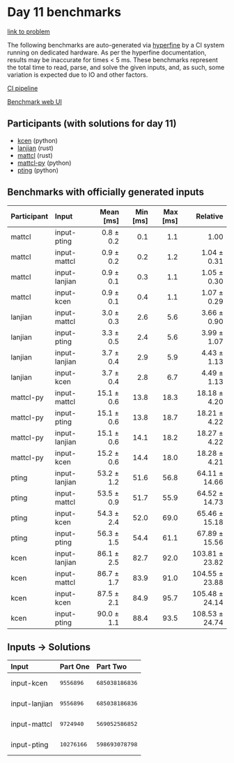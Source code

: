 # Day 11 benchmarks

[link to problem](https://adventofcode.com/2023/day/11)

The following benchmarks are auto-generated via
[hyperfine](https://github.com/sharkdp/hyperfine) by a CI system running on
dedicated hardware. As per the hyperfine documentation, results may be
inaccurate for times < 5 ms. These benchmarks represent the total time to read,
parse, and solve the given inputs, and, as such, some variation is expected due
to IO and other factors.

[CI pipeline](http://ci.papercode.net:8080/teams/main/pipelines/aoc2023)

[Benchmark web UI](https://aoc.ancalagon.black)


## Participants (with solutions for day 11)

- [kcen](https://github.com/kcen/aoc2023) (python)
- [lanjian](https://github.com/lanjian/aoc-2023) (rust)
- [mattcl](https://github.com/mattcl/aoc2023) (rust)
- [mattcl-py](https://github.com/mattcl/aoc2023-py) (python)
- [pting](https://github.com/pting/aoc2023) (python)


## Benchmarks with officially generated inputs

| Participant | Input | Mean [ms] | Min [ms] | Max [ms] | Relative |
|:---|:---|---:|---:|---:|---:|
| mattcl | input-pting | 0.8 ± 0.2 | 0.1 | 1.1 | 1.00 |
| mattcl | input-mattcl | 0.9 ± 0.2 | 0.2 | 1.2 | 1.04 ± 0.31 |
| mattcl | input-lanjian | 0.9 ± 0.1 | 0.3 | 1.1 | 1.05 ± 0.30 |
| mattcl | input-kcen | 0.9 ± 0.1 | 0.4 | 1.1 | 1.07 ± 0.29 |
| lanjian | input-mattcl | 3.0 ± 0.3 | 2.6 | 5.6 | 3.66 ± 0.90 |
| lanjian | input-pting | 3.3 ± 0.5 | 2.4 | 5.6 | 3.99 ± 1.07 |
| lanjian | input-lanjian | 3.7 ± 0.4 | 2.9 | 5.9 | 4.43 ± 1.13 |
| lanjian | input-kcen | 3.7 ± 0.4 | 2.8 | 6.7 | 4.49 ± 1.13 |
| mattcl-py | input-mattcl | 15.1 ± 0.6 | 13.8 | 18.3 | 18.18 ± 4.20 |
| mattcl-py | input-pting | 15.1 ± 0.6 | 13.8 | 18.7 | 18.21 ± 4.22 |
| mattcl-py | input-lanjian | 15.1 ± 0.6 | 14.1 | 18.2 | 18.27 ± 4.22 |
| mattcl-py | input-kcen | 15.2 ± 0.6 | 14.4 | 18.0 | 18.28 ± 4.21 |
| pting | input-lanjian | 53.2 ± 1.2 | 51.6 | 56.8 | 64.11 ± 14.66 |
| pting | input-mattcl | 53.5 ± 0.9 | 51.7 | 55.9 | 64.52 ± 14.73 |
| pting | input-kcen | 54.3 ± 2.4 | 52.0 | 69.0 | 65.46 ± 15.18 |
| pting | input-pting | 56.3 ± 1.5 | 54.4 | 61.1 | 67.89 ± 15.56 |
| kcen | input-lanjian | 86.1 ± 2.5 | 82.7 | 92.0 | 103.81 ± 23.82 |
| kcen | input-mattcl | 86.7 ± 1.7 | 83.9 | 91.0 | 104.55 ± 23.88 |
| kcen | input-kcen | 87.5 ± 2.1 | 84.9 | 95.7 | 105.48 ± 24.14 |
| kcen | input-pting | 90.0 ± 1.1 | 88.4 | 93.5 | 108.53 ± 24.74 |


## Inputs -> Solutions

| Input | Part One | Part Two |
|:---|:---|:---|
|input-kcen|<pre>9556896</pre>|<pre>685038186836</pre>|
|input-lanjian|<pre>9556896</pre>|<pre>685038186836</pre>|
|input-mattcl|<pre>9724940</pre>|<pre>569052586852</pre>|
|input-pting|<pre>10276166</pre>|<pre>598693078798</pre>|